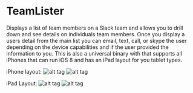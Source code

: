 # TeamLister
Displays a list of team members on a Slack team and allows you to drill down and see details on individuals team members. Once you display a users detail from the main list you can email, text, call, or skype the user depending on the device capabilities and if the user provided the information to you. This is also a universal binary with that supports all iPhones that can run iOS 8 and has an iPad layout for you tablet types.

iPhone layout:
![alt tag](https://raw.github.com/longsview/TeamLister/master/README_images/iPhone1.png)
![alt tag](https://raw.github.com/longsview/TeamLister/master/README_images/iPhone2.png)

iPad Layout:
![alt tag](https://raw.github.com/longsview/TeamLister/master/README_images/iPad1.png)
![alt tag](https://raw.github.com/longsview/TeamLister/master/README_images/iPad2.png)

